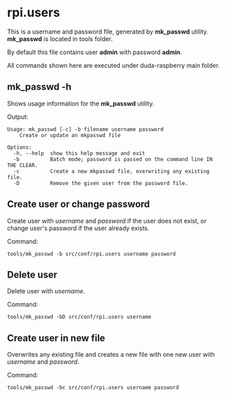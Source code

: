 # rpi.users

This is a username and password file, generated by **mk_passwd** utility. **mk_passwd** is located in tools folder.

By default this file contains user **admin** with password **admin**.

All commands shown here are executed under duda-raspberry main folder.

## mk_passwd -h

Shows usage information for the **mk_passwd** utility.

Output:
```
Usage: mk_passwd [-c] -b filename username password
    Create or update an mkpasswd file

Options:
  -h, --help  show this help message and exit
  -b          Batch mode; password is passed on the command line IN THE CLEAR.
  -c          Create a new mkpasswd file, overwriting any existing file.
  -D          Remove the given user from the password file.
```

## Create user or change password

Create user with *username* and *password* if the user does not exist, or change user's password if the user already exists.

Command:
```
tools/mk_passwd -b src/conf/rpi.users username password
```

## Delete user

Delete user with *username*.

Command:
```
tools/mk_passwd -bD src/conf/rpi.users username
```

## Create user in new file

Overwrites any existing file and creates a new file with one new user with *username* and *password*.

Command:
```
tools/mk_passwd -bc src/conf/rpi.users username password
```
